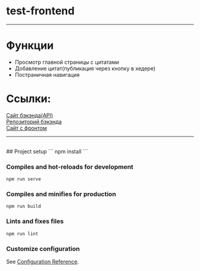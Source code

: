 # test-frontend
<hr>
<h1>Функции</h1>
<ul>
    <li>
        Просмотр главной страницы с цитатами
    </li>
    <li>
    Добавление цитат(публикация через кнопку в хедере)    
    </li>
    <li>
    Постраничная навигация
    </li>
</ul>

<h1>Ссылки:</h1>
<a href="https://test-task-backend-napopravky.herokuapp.com">Сайт бэкэнда(API)</a><br>
<a href="https://github.com/isok7071/test-task-backend">Репозиторий бэкэнда</a><br>
<a href="https://test-task-frontend.vercel.app/#/">Сайт с фронтом</a>

<hr>
<br>
## Project setup
```
npm install
```

### Compiles and hot-reloads for development
```
npm run serve
```

### Compiles and minifies for production
```
npm run build
```

### Lints and fixes files
```
npm run lint
```

### Customize configuration
See [Configuration Reference](https://cli.vuejs.org/config/).
